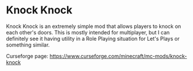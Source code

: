 # Knock Knock
Knock Knock is an extremely simple mod that allows players to knock on each other's doors. This is mostly intended for multiplayer, but I can definitely see it having utility in a Role Playing situation for Let's Plays or something similar.

Curseforge page: https://www.curseforge.com/minecraft/mc-mods/knock-knock
